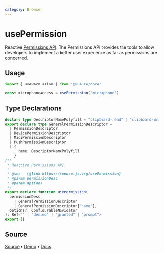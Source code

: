 ```yaml
---
category: Browser
---
```


# usePermission

Reactive [Permissions API](https://developer.mozilla.org/en-US/docs/Web/API/Permissions_API). The Permissions API provides the tools to allow developers to implement a better user experience as far as permissions are concerned.

## Usage

```js
import { usePermission } from '@vueuse/core'

const microphoneAccess = usePermission('microphone')
```


<!--FOOTER_STARTS-->
## Type Declarations

```typescript
declare type DescriptorNamePolyfill = "clipboard-read" | "clipboard-write"
export declare type GeneralPermissionDescriptor =
  | PermissionDescriptor
  | DevicePermissionDescriptor
  | MidiPermissionDescriptor
  | PushPermissionDescriptor
  | {
      name: DescriptorNamePolyfill
    }
/**
 * Reactive Permissions API.
 *
 * @see   {@link https://vueuse.js.org/usePermission}
 * @param permissionDesc
 * @param options
 */
export declare function usePermission(
  permissionDesc:
    | GeneralPermissionDescriptor
    | GeneralPermissionDescriptor["name"],
  options?: ConfigurableNavigator
): Ref<"" | "denied" | "granted" | "prompt">
export {}
```

## Source

[Source](https://github.com/vueuse/vueuse/blob/main/packages/core/usePermission/index.ts) • [Demo](https://github.com/vueuse/vueuse/blob/main/packages/core/usePermission/demo.vue) • [Docs](https://github.com/vueuse/vueuse/blob/main/packages/core/usePermission/index.md)


<!--FOOTER_ENDS-->
